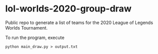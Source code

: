 # lol-worlds-2020-group-draw
Public repo to generate a list of teams for the 2020 League of Legends Worlds Tournament.

To run the program, execute

`python main_draw.py > output.txt`
